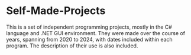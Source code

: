 # Self-Made-Projects
This is a set of independent programming projects, mostly in the C# language and .NET GUI environment.
They were made over the course of years, spanning from 2020 to 2024, with dates included within each program.
The description of their use is also included.
